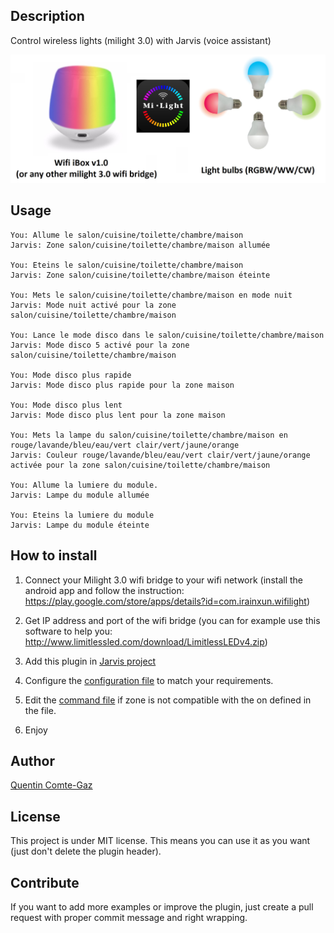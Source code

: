 ## Description
Control wireless lights (milight 3.0) with Jarvis (voice assistant)


<img src="https://github.com/QuentinCG/jarvis-milight-3.0/blob/master/milight.jpg" width="800">


## Usage
```
You: Allume le salon/cuisine/toilette/chambre/maison
Jarvis: Zone salon/cuisine/toilette/chambre/maison allumée

You: Eteins le salon/cuisine/toilette/chambre/maison
Jarvis: Zone salon/cuisine/toilette/chambre/maison éteinte

You: Mets le salon/cuisine/toilette/chambre/maison en mode nuit
Jarvis: Mode nuit activé pour la zone salon/cuisine/toilette/chambre/maison

You: Lance le mode disco dans le salon/cuisine/toilette/chambre/maison
Jarvis: Mode disco 5 activé pour la zone salon/cuisine/toilette/chambre/maison

You: Mode disco plus rapide
Jarvis: Mode disco plus rapide pour la zone maison

You: Mode disco plus lent
Jarvis: Mode disco plus lent pour la zone maison

You: Mets la lampe du salon/cuisine/toilette/chambre/maison en rouge/lavande/bleu/eau/vert clair/vert/jaune/orange
Jarvis: Couleur rouge/lavande/bleu/eau/vert clair/vert/jaune/orange activée pour la zone salon/cuisine/toilette/chambre/maison

You: Allume la lumiere du module.
Jarvis: Lampe du module allumée

You: Eteins la lumiere du module
Jarvis: Lampe du module éteinte
```


## How to install

1) Connect your Milight 3.0 wifi bridge to your wifi network (install the android app and follow the instruction: https://play.google.com/store/apps/details?id=com.irainxun.wifilight)

2) Get IP address and port of the wifi bridge (you can for example use this software to help you: http://www.limitlessled.com/download/LimitlessLEDv4.zip)

3) Add this plugin in <a target="_blank" href="http://domotiquefacile.fr/jarvis/content/plugins">Jarvis project</a>

4) Configure the <a target="_blank" href="https://github.com/QuentinCG/jarvis-milight-3.0/blob/master/config.sh">configuration file</a> to match your requirements.

5) Edit the <a target="_blank" href="https://github.com/QuentinCG/jarvis-milight-3.0/blob/master/fr/commands">command file</a> if zone is not compatible with the on defined in the file.

6) Enjoy


## Author
[Quentin Comte-Gaz](http://quentin.comte-gaz.com/)


## License

This project is under MIT license. This means you can use it as you want (just don't delete the plugin header).


## Contribute

If you want to add more examples or improve the plugin, just create a pull request with proper commit message and right wrapping.
